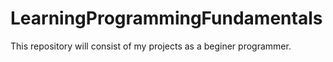 # LearningProgrammingFundamentals
This repository will consist of my projects as a beginer programmer.
